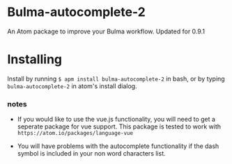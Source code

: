 # Bulma-autocomplete-2
An Atom package to improve your Bulma workflow.
Updated for 0.9.1

# Installing
Install by running ```$ apm install bulma-autocomplete-2``` in bash,
or by typing ```bulma-autocomplete-2``` in atom's install dialog.

### notes

- If you would like to use the vue.js functionality, you will need to get a seperate package for vue support. This package is tested to work with ``https://atom.io/packages/language-vue``

- You will have problems with the autocomplete functionality if the dash symbol is included in your non word characters list.
